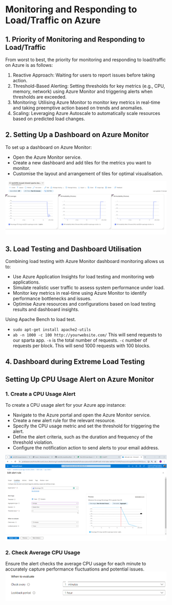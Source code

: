 # Monitoring and Responding to Load/Traffic on Azure

## 1. Priority of Monitoring and Responding to Load/Traffic

From worst to best, the priority for monitoring and responding to load/traffic on Azure is as follows:

1. Reactive Approach: Waiting for users to report issues before taking action.
2. Threshold-Based Alerting: Setting thresholds for key metrics (e.g., CPU, memory, network) using Azure Monitor and triggering alerts when thresholds are exceeded.
3. Monitoring: Utilising Azure Monitor to monitor key metrics in real-time and taking preemptive action based on trends and anomalies.
4. Scaling: Leveraging Azure Autoscale to automatically scale resources based on predicted load changes.

## 2. Setting Up a Dashboard on Azure Monitor

To set up a dashboard on Azure Monitor:
- Open the Azure Monitor service.
- Create a new dashboard and add tiles for the metrics you want to monitor.
- Customise the layout and arrangement of tiles for optimal visualisation.

![dash](images/dashboard.png)

## 3. Load Testing and Dashboard Utilisation

Combining load testing with Azure Monitor dashboard monitoring allows us to:
- Use Azure Application Insights for load testing and monitoring web applications.
- Simulate realistic user traffic to assess system performance under load.
- Monitor key metrics in real-time using Azure Monitor to identify performance bottlenecks and issues.
- Optimise Azure resources and configurations based on load testing results and dashboard insights.

Using Apache Bench to load test.
- ```sudo apt-get install apache2-utils```
- ```ab -n 1000 -c 100 http://yourwebsite.com/``` This will send requests to our sparta app. `-n` is the total number of requests. `-c` number of requests per block. This will send 1000 requests with 100 blocks.  

## 4. Dashboard during Extreme Load Testing





## Setting Up CPU Usage Alert on Azure Monitor

### 1. Create a CPU Usage Alert

To create a CPU usage alert for your Azure app instance:
- Navigate to the Azure portal and open the Azure Monitor service.
- Create a new alert rule for the relevant resource.
- Specify the CPU usage metric and set the threshold for triggering the alert.
- Define the alert criteria, such as the duration and frequency of the threshold violation.
- Configure the notification action to send alerts to your email address.

![alt text](images/alerts.png)
### 2. Check Average CPU Usage

Ensure the alert checks the average CPU usage for each minute to accurately capture performance fluctuations and potential issues.
![alt text](images/minute.png)




